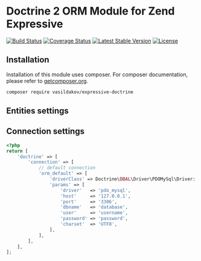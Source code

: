# Doctrine 2 ORM Module for Zend Expressive

[![Build Status](https://travis-ci.org/vasildakov/expressive-doctrine.svg?branch=master)](https://travis-ci.org/vasildakov/expressive-doctrine)
[![Coverage Status](https://coveralls.io/repos/github/vasildakov/expressive-doctrine/badge.svg?branch=master)](https://coveralls.io/github/vasildakov/expressive-doctrine?branch=master)
[![Latest Stable Version](https://poser.pugx.org/vasildakov/expressive-doctrine/v/stable)](https://packagist.org/packages/vasildakov/expressive-doctrine)
[![License](https://poser.pugx.org/vasildakov/expressive-doctrine/license)](https://packagist.org/packages/vasildakov/expressive-doctrine)


## Installation

Installation of this module uses composer. For composer documentation, please refer to
[getcomposer.org](http://getcomposer.org/).

```sh
composer require vasildakov/expressive-doctrine
```

## Entities settings

## Connection settings
```php
<?php
return [
    'doctrine' => [
        'connection' => [
            // default connection
            'orm_default' => [
                'driverClass' => Doctrine\DBAL\Driver\PDOMySql\Driver::class,
                'params' => [
                    'driver'   => 'pdo_mysql',
                    'host'     => '127.0.0.1',
                    'port'     => '3306',
                    'dbname'   => 'database',
                    'user'     => 'username',
                    'password' => 'password',
                    'charset'  => 'UTF8',
                ],
            ],
        ],
    ],
];
```